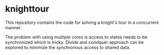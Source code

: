 # knighttour

This repository contains the code for solving a knight's tour in a concurrent manner.

The problem with using multiple cores is access to states needs to be synchronized which is tricky. Divide and condquer approach can be explored to minimize the synchronous access to shared data.
